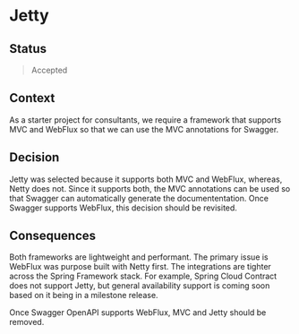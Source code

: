# Jetty

## Status

> Accepted

## Context

As a starter project for consultants, we require a framework that supports MVC and WebFlux so that we can use the MVC annotations for Swagger. 

## Decision
Jetty was selected because it supports both MVC and WebFlux, whereas, Netty does not. Since it supports both, the MVC annotations can be used so that Swagger can automatically generate the documententation. Once Swagger supports WebFlux, this decision should be revisited.

## Consequences
Both frameworks are lightweight and performant. The primary issue is WebFlux was purpose built with Netty first. The integrations are tighter across the Spring Framework stack. For example, Spring Cloud Contract does not support Jetty, but general availability support is coming soon based on it being in a milestone release.

Once Swagger OpenAPI supports WebFlux, MVC and Jetty should be removed.
